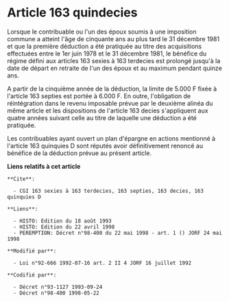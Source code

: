 # Article 163 quindecies

Lorsque le contribuable ou l'un des époux soumis à une imposition commune a atteint l'âge de cinquante ans au plus tard le 31
décembre 1981 et que la première déduction a été pratiquée au titre des acquisitions effectuées entre le 1er juin 1978 et le
31 décembre 1981, le bénéfice du régime défini aux articles 163 sexies à 163 terdecies est prolongé jusqu'à la date de départ
en retraite de l'un des époux et au maximum pendant quinze ans.

A partir de la cinquième année de la déduction, la limite de 5.000 F fixée à l'article 163 septies est portée à 6.000 F. En
outre, l'obligation de réintégration dans le revenu imposable prévue par le deuxième alinéa du même article et les
dispositions de l'article 163 decies s'appliquent aux quatre années suivant celle au titre de laquelle une déduction a été
pratiquée.

Les contribuables ayant ouvert un plan d'épargne en actions mentionné à l'article 163 quinquies D sont réputés avoir
définitivement renoncé au bénéfice de la déduction prévue au présent article.

**Liens relatifs à cet article**

	**Cite**:

	  - CGI 163 sexies à 163 terdecies, 163 septies, 163 decies, 163 quinquies D

	**Liens**:

	  - HISTO: Edition du 18 août 1993
	  - HISTO: Edition du 22 avril 1998
	  - PEREMPTION: Décret n°98-400 du 22 mai 1998 - art. 1 () JORF 24 mai 1998

	**Modifié par**:

	  - Loi n°92-666 1992-07-16 art. 2 II 4 JORF 16 juillet 1992

	**Codifié par**:

	  - Décret n°93-1127 1993-09-24
	  - Décret n°98-400 1998-05-22
